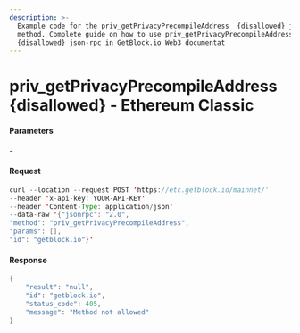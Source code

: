 ```yaml
---
description: >-
  Example code for the priv_getPrivacyPrecompileAddress  {disallowed} json-rpc
  method. Сomplete guide on how to use priv_getPrivacyPrecompileAddress 
  {disallowed} json-rpc in GetBlock.io Web3 documentat
---
```


# priv\_getPrivacyPrecompileAddress {disallowed} - Ethereum Classic

#### Parameters

\-

#### Request

```java
curl --location --request POST 'https://etc.getblock.io/mainnet/' 
--header 'x-api-key: YOUR-API-KEY' 
--header 'Content-Type: application/json' 
--data-raw '{"jsonrpc": "2.0",
"method": "priv_getPrivacyPrecompileAddress",
"params": [],
"id": "getblock.io"}'
```

#### Response

```java
{
    "result": "null",
    "id": "getblock.io",
    "status_code": 405,
    "message": "Method not allowed"
}
```
